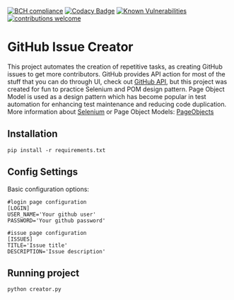 [![BCH compliance](https://bettercodehub.com/edge/badge/AAYBS/GIC?branch=master)](https://bettercodehub.com/)
[![Codacy Badge](https://api.codacy.com/project/badge/Grade/4edd05c3ba8d409485e1c338741dfaf2)](https://www.codacy.com/app/ZoranPandovski/GIC?utm_source=github.com&amp;utm_medium=referral&amp;utm_content=AAYBS/GIC&amp;utm_campaign=Badge_Grade)
[![Known Vulnerabilities](https://snyk.io/test/github/AAYBS/GIC/badge.svg?targetFile=requirements.txt)](https://snyk.io/test/github/AAYBS/GIC?targetFile=requirements.txt)
[![contributions welcome](https://img.shields.io/badge/contributions-welcome-brightgreen.svg?style=flat)](https://github.com/ZoranPandovski/al-go-rithms/issues)

# GitHub Issue Creator
This project automates the creation of repetitive tasks, as creating GitHub issues to get more contributors. 
GitHub provides API action for most of the stuff that you can do through UI, check out [GitHub API](https://developer.github.com/v3/), but this project was created for fun to practice Selenium and POM design pattern. Page Object Model is used as a design pattern which has become popular in test automation for enhancing test maintenance and reducing code duplication. More information about [Selenium](https://able.bio/ZoranPandovski/introduction-to-selenium--75njv2f) or Page Object Models: [PageObjects](https://github.com/SeleniumHQ/selenium/wiki/PageObjects)

## Installation
```
pip install -r requirements.txt
```

## Config Settings
Basic configuration options:
```
#login page configuration
[LOGIN]
USER_NAME='Your github user'
PASSWORD='Your github password'

#issue page configuration
[ISSUES]
TITLE='Issue title'
DESCRIPTION='Issue description'
```

## Running project
```
python creator.py
```

